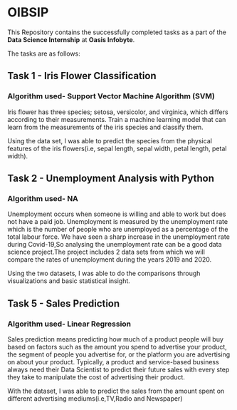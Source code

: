 # OIBSIP

This Repository contains the successfully completed tasks as a part of the **Data Science Internship** at **Oasis Infobyte**.

The tasks are as follows:

## Task 1 - Iris Flower Classification

### Algorithm used- Support Vector Machine Algorithm (SVM)

Iris flower has three species; setosa, versicolor, and virginica, which differs according to their measurements. Train a machine learning model that can learn from the measurements of the iris species and classify them.  

Using the data set, I was able to predict the species from the physical features of the iris flowers(i.e, sepal length, sepal width, petal length, petal width). 

## Task 2 - Unemployment Analysis with Python

### Algorithm used- NA

Unemployment occurs when someone is willing and able to work but does not have a paid job. Unemployment is measured by the unemployment rate which is the number of people who are unemployed as a percentage of the total labour force. We have seen a sharp increase in the unemployment rate during Covid-19,So analysing the unemployment rate can be a good data science project.The project includes 2 data sets from which we will compare the rates of unemployment during the years 2019 and 2020. 

Using the two datasets, I was able to do the comparisons through visualizations and basic statistical insight.


## Task 5 - Sales Prediction

### Algorithm used- Linear Regression

Sales prediction means predicting how much of a product people will buy based on factors such as the amount you spend to advertise your product, the segment of people you advertise for, or the platform you are advertising on about your product.
Typically, a product and service-based business always need their Data Scientist to predict their future sales with every step they take to manipulate the cost of advertising their product. 

With the dataset, I was able to predict the sales from the amount spent on different advertising mediums(i.e,TV,Radio and Newspaper)
